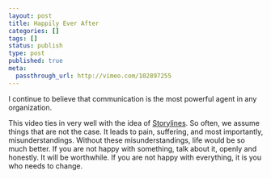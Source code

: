 ```yaml
---
layout: post
title: Happily Ever After
categories: []
tags: []
status: publish
type: post
published: true
meta:
  passthrough_url: http://vimeo.com/102897255
---
```


I continue to believe that communication is the most powerful agent in any organization.


This video ties in very well with the idea of 
[Storylines](http://www.jethrojones.com/blog/2014/1/18/storylines-or-how-to-deal-with-misunderstandings). So often, we assume things that are not the case. It leads to pain, suffering, and most importantly, misunderstandings. Without these misunderstandings, life would be so much better. If you are not happy with something, talk about it, openly and honestly. It will be worthwhile. If you are not happy with everything, it is you who needs to change.
